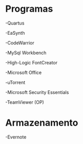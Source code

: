Programas
=========
-Quartus

-EaSynth

-CodeWarrior

-MySql Workbench

-High-Logic FontCreator

-Microsoft Office

-uTorrent

-Microsoft Security Essentials

-TeamViewer (OP)

Armazenamento
=========
-Evernote
